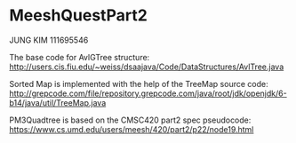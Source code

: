 MeeshQuestPart2
===============
JUNG KIM 111695546

The base code for AvlGTree structure:
http://users.cis.fiu.edu/~weiss/dsaajava/Code/DataStructures/AvlTree.java

Sorted Map is implemented with the help of the TreeMap source code:
http://grepcode.com/file/repository.grepcode.com/java/root/jdk/openjdk/6-b14/java/util/TreeMap.java

PM3Quadtree is based on the CMSC420 part2 spec pseudocode:
https://www.cs.umd.edu/users/meesh/420/part2/p22/node19.html